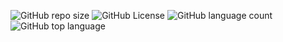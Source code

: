 ![GitHub repo size](https://img.shields.io/github/repo-size/PsicoJazz/C)
![GitHub License](https://img.shields.io/github/license/PsicoJazz/C)
![GitHub language count](https://img.shields.io/github/languages/count/PsicoJazz/C)
![GitHub top language](https://img.shields.io/github/languages/top/PsicoJazz/C)
